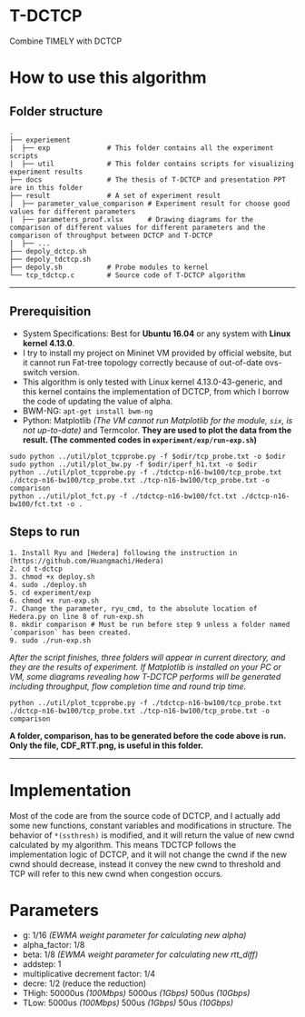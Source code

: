 # T-DCTCP
Combine TIMELY with DCTCP
# How to use this algorithm
## Folder structure
    .
    ├── experiement
    |  ├── exp              # This folder contains all the experiment scripts
    |  ├── util             # This folder contains scripts for visualizing experiment results
    ├── docs                # The thesis of T-DCTCP and presentation PPT are in this folder
    ├── result              # A set of experiment result
    |  ├── parameter_value_comparison # Experiment result for choose good values for different parameters
    |  ├── parameters_proof.xlsx      # Drawing diagrams for the comparison of different values for different parameters and the comparison of throughput between DCTCP and T-DCTCP
    |  ├── ...
    ├── depoly_dctcp.sh
    ├── depoly_tdctcp.sh
    ├── depoly.sh           # Probe modules to kernel
    └── tcp_tdctcp.c        # Source code of T-DCTCP algorithm
---
## Prerequisition
+ System Specifications: Best for **Ubuntu 16.04** or any system with **Linux kernel 4.13.0**.
+ I try to install my project on Mininet VM provided by official website, but it cannot run Fat-tree topology correctly because of out-of-date ovs-switch version.
+ This algorithm is only tested with Linux kernel 4.13.0-43-generic, and this kernel contains the implementation of DCTCP, from which I borrow the code of updating the value of alpha.
+ BWM-NG: `apt-get install bwm-ng`
+ Python: Matplotlib *(The VM cannot run Matplotlib for the module, `six`,  is not up-to-date)* and Termcolor. **They are used to plot the data from the result. (The commented codes in `experiment/exp/run-exp.sh`)**
``` shell
sudo python ../util/plot_tcpprobe.py -f $odir/tcp_probe.txt -o $odir
sudo python ../util/plot_bw.py -f $odir/iperf_h1.txt -o $odir
python ../util/plot_tcpprobe.py -f ./tdctcp-n16-bw100/tcp_probe.txt ./dctcp-n16-bw100/tcp_probe.txt ./tcp-n16-bw100/tcp_probe.txt -o comparison
python ../util/plot_fct.py -f ./tdctcp-n16-bw100/fct.txt ./dctcp-n16-bw100/fct.txt -o .
```

## Steps to run
```
1. Install Ryu and [Hedera] following the instruction in (https://github.com/Huangmachi/Hedera)
2. cd t-dctcp
3. chmod +x deploy.sh
4. sudo ./deploy.sh
5. cd experiment/exp
6. chmod +x run-exp.sh
7. Change the parameter, ryu_cmd, to the absolute location of Hedera.py on line 8 of run-exp.sh
8. mkdir comparison # Must be run before step 9 unless a folder named `comparison` has been created.
9. sudo ./run-exp.sh
```
*After the script finishes, three folders will appear in current directory, and they are the results of experiment. If Matplotlib is installed on your PC or VM, some diagrams revealing how T-DCTCP performs will be generated including throughput, flow completion time and round trip time.*
```shell
python ../util/plot_tcpprobe.py -f ./tdctcp-n16-bw100/tcp_probe.txt ./dctcp-n16-bw100/tcp_probe.txt ./tcp-n16-bw100/tcp_probe.txt -o comparison
```
**A folder, comparison, has to be generated before the code above is run. Only the file, CDF_RTT.png, is useful in this folder.**

---
# Implementation
Most of the code are from the source code of DCTCP, and I actually add some new functions, constant variables and modifications in structure. The behavior of `*(ssthresh)` is modified, and it will return the value of new cwnd calculated by my algorithm. This means TDCTCP follows the implementation logic of DCTCP, and it will not change the cwnd if the new cwnd should decrease, instead it convey the new cwnd to threshold and TCP will refer to this new cwnd when congestion occurs.

# Parameters
+ g: 1/16 *(EWMA weight parameter for calculating new alpha)*
+ alpha_factor: 1/8
+ beta: 1/8 *(EWMA weight parameter for calculating new rtt_diff)*
+ addstep: 1
+ multiplicative decrement factor: 1/4
+ decre: 1/2 (reduce the reduction)
+ THigh: 50000us *(100Mbps)* 5000us *(1Gbps)* 500us *(10Gbps)*
+ TLow: 5000us *(100Mbps)* 500us *(1Gbps)* 50us *(10Gbps)*